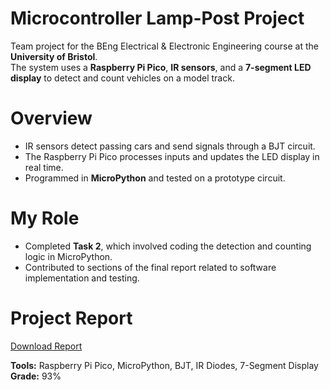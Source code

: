 #  Microcontroller Lamp-Post Project

Team project for the BEng Electrical & Electronic Engineering course at the **University of Bristol**.  
The system uses a **Raspberry Pi Pico**, **IR sensors**, and a **7-segment LED display** to detect and count vehicles on a model track.


# Overview
- IR sensors detect passing cars and send signals through a BJT circuit.  
- The Raspberry Pi Pico processes inputs and updates the LED display in real time.  
- Programmed in **MicroPython** and tested on a prototype circuit.



# My Role
- Completed **Task 2**, which involved coding the detection and counting logic in MicroPython.  
- Contributed to sections of the final report related to software implementation and testing.  



# Project Report
[Download Report](final_report.pdf)



**Tools:** Raspberry Pi Pico, MicroPython, BJT, IR Diodes, 7-Segment Display  
**Grade:** 93%
